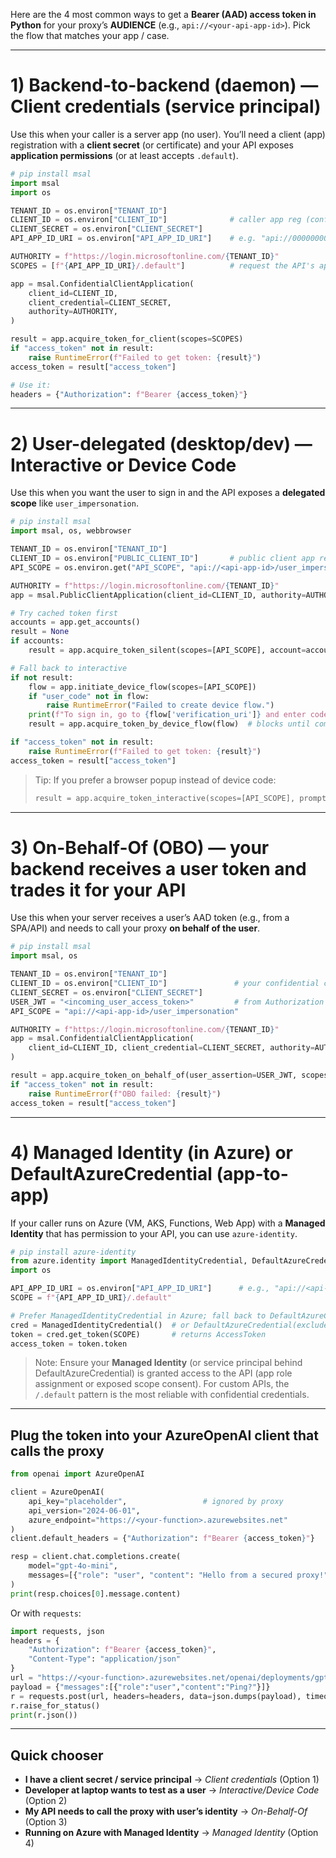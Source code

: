 Here are the 4 most common ways to get a **Bearer (AAD) access token in Python** for your proxy’s **AUDIENCE** (e.g., `api://<your-api-app-id>`). Pick the flow that matches your app / case.

---

# 1) Backend-to-backend (daemon) — **Client credentials** (service principal)

Use this when your caller is a server app (no user). You’ll need a client (app) registration with a **client secret** (or certificate) and your API exposes **application permissions** (or at least accepts `.default`).

```python
# pip install msal
import msal
import os

TENANT_ID = os.environ["TENANT_ID"]
CLIENT_ID = os.environ["CLIENT_ID"]              # caller app reg (confidential client)
CLIENT_SECRET = os.environ["CLIENT_SECRET"]
API_APP_ID_URI = os.environ["API_APP_ID_URI"]    # e.g. "api://00000000-0000-0000-0000-000000000000"

AUTHORITY = f"https://login.microsoftonline.com/{TENANT_ID}"
SCOPES = [f"{API_APP_ID_URI}/.default"]          # request the API's application permissions

app = msal.ConfidentialClientApplication(
    client_id=CLIENT_ID,
    client_credential=CLIENT_SECRET,
    authority=AUTHORITY,
)

result = app.acquire_token_for_client(scopes=SCOPES)
if "access_token" not in result:
    raise RuntimeError(f"Failed to get token: {result}")
access_token = result["access_token"]

# Use it:
headers = {"Authorization": f"Bearer {access_token}"}
```

---

# 2) User-delegated (desktop/dev) — **Interactive** or **Device Code**

Use this when you want the user to sign in and the API exposes a **delegated scope** like `user_impersonation`.

```python
# pip install msal
import msal, os, webbrowser

TENANT_ID = os.environ["TENANT_ID"]
CLIENT_ID = os.environ["PUBLIC_CLIENT_ID"]       # public client app reg (no secret)
API_SCOPE = os.environ.get("API_SCOPE", "api://<api-app-id>/user_impersonation")

AUTHORITY = f"https://login.microsoftonline.com/{TENANT_ID}"
app = msal.PublicClientApplication(client_id=CLIENT_ID, authority=AUTHORITY)

# Try cached token first
accounts = app.get_accounts()
result = None
if accounts:
    result = app.acquire_token_silent(scopes=[API_SCOPE], account=accounts[0])

# Fall back to interactive
if not result:
    flow = app.initiate_device_flow(scopes=[API_SCOPE])
    if "user_code" not in flow:
        raise RuntimeError("Failed to create device flow.")
    print(f"To sign in, go to {flow['verification_uri']} and enter code: {flow['user_code']}")
    result = app.acquire_token_by_device_flow(flow)  # blocks until completed

if "access_token" not in result:
    raise RuntimeError(f"Failed to get token: {result}")
access_token = result["access_token"]
```

> Tip: If you prefer a browser popup instead of device code:
>
> ```python
> result = app.acquire_token_interactive(scopes=[API_SCOPE], prompt="select_account")
> ```

---

# 3) **On-Behalf-Of (OBO)** — your backend receives a user token and trades it for your API

Use this when your server receives a user’s AAD token (e.g., from a SPA/API) and needs to call your proxy **on behalf of the user**.

```python
# pip install msal
import msal, os

TENANT_ID = os.environ["TENANT_ID"]
CLIENT_ID = os.environ["CLIENT_ID"]               # your confidential client (server)
CLIENT_SECRET = os.environ["CLIENT_SECRET"]
USER_JWT = "<incoming_user_access_token>"         # from Authorization header
API_SCOPE = "api://<api-app-id>/user_impersonation"

AUTHORITY = f"https://login.microsoftonline.com/{TENANT_ID}"
app = msal.ConfidentialClientApplication(
    client_id=CLIENT_ID, client_credential=CLIENT_SECRET, authority=AUTHORITY
)

result = app.acquire_token_on_behalf_of(user_assertion=USER_JWT, scopes=[API_SCOPE])
if "access_token" not in result:
    raise RuntimeError(f"OBO failed: {result}")
access_token = result["access_token"]
```

---

# 4) **Managed Identity** (in Azure) or **DefaultAzureCredential** (app-to-app)

If your caller runs on Azure (VM, AKS, Functions, Web App) with a **Managed Identity** that has permission to your API, you can use `azure-identity`.

```python
# pip install azure-identity
from azure.identity import ManagedIdentityCredential, DefaultAzureCredential
import os

API_APP_ID_URI = os.environ["API_APP_ID_URI"]      # e.g., "api://<api-app-id>"
SCOPE = f"{API_APP_ID_URI}/.default"

# Prefer ManagedIdentityCredential in Azure; fall back to DefaultAzureCredential for dev
cred = ManagedIdentityCredential()  # or DefaultAzureCredential(exclude_interactive_browser_credential=True)
token = cred.get_token(SCOPE)       # returns AccessToken
access_token = token.token
```

> Note: Ensure your **Managed Identity** (or service principal behind DefaultAzureCredential) is granted access to the API (app role assignment or exposed scope consent). For custom APIs, the `/.default` pattern is the most reliable with confidential credentials.

---

## Plug the token into your **AzureOpenAI** client that calls the proxy

```python
from openai import AzureOpenAI

client = AzureOpenAI(
    api_key="placeholder",                 # ignored by proxy
    api_version="2024-06-01",
    azure_endpoint="https://<your-function>.azurewebsites.net"
)
client.default_headers = {"Authorization": f"Bearer {access_token}"}

resp = client.chat.completions.create(
    model="gpt-4o-mini",
    messages=[{"role": "user", "content": "Hello from a secured proxy!"}]
)
print(resp.choices[0].message.content)
```

Or with `requests`:

```python
import requests, json
headers = {
    "Authorization": f"Bearer {access_token}",
    "Content-Type": "application/json"
}
url = "https://<your-function>.azurewebsites.net/openai/deployments/gpt-4o-mini/chat/completions?api-version=2024-06-01"
payload = {"messages":[{"role":"user","content":"Ping?"}]}
r = requests.post(url, headers=headers, data=json.dumps(payload), timeout=60)
r.raise_for_status()
print(r.json())
```

---

## Quick chooser

* **I have a client secret / service principal** → *Client credentials* (Option 1)
* **Developer at laptop wants to test as a user** → *Interactive/Device Code* (Option 2)
* **My API needs to call the proxy with user’s identity** → *On-Behalf-Of* (Option 3)
* **Running on Azure with Managed Identity** → *Managed Identity* (Option 4)



